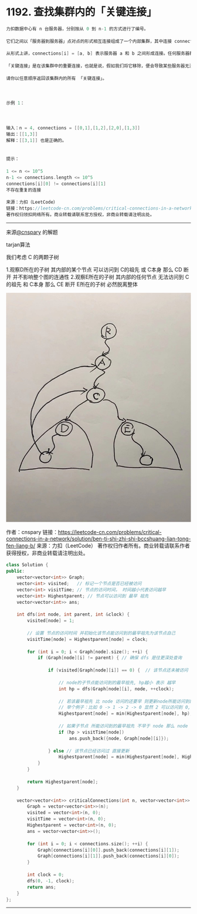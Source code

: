 # 1192. 查找集群内的「关键连接」

```c++
力扣数据中心有 n 台服务器，分别按从 0 到 n-1 的方式进行了编号。

它们之间以「服务器到服务器」点对点的形式相互连接组成了一个内部集群，其中连接 connections 是无向的。

从形式上讲，connections[i] = [a, b] 表示服务器 a 和 b 之间形成连接。任何服务器都可以直接或者间接地通过网络到达任何其他服务器。

「关键连接」是在该集群中的重要连接，也就是说，假如我们将它移除，便会导致某些服务器无法访问其他服务器。

请你以任意顺序返回该集群内的所有 「关键连接」。

 

示例 1：



输入：n = 4, connections = [[0,1],[1,2],[2,0],[1,3]]
输出：[[1,3]]
解释：[[3,1]] 也是正确的。
 

提示：

1 <= n <= 10^5
n-1 <= connections.length <= 10^5
connections[i][0] != connections[i][1]
不存在重复的连接

来源：力扣（LeetCode）
链接：https://leetcode-cn.com/problems/critical-connections-in-a-network
著作权归领扣网络所有。商业转载请联系官方授权，非商业转载请注明出处。
```

---

来源[@cnspary](https://leetcode-cn.com/problems/critical-connections-in-a-network/solution/ben-ti-shi-zhi-shi-bccshuang-lian-tong-fen-liang-b/)  的解题

tarjan算法


我们考虑 C 的两颗子树

1.观察D所在的子树 其内部的某个节点 可以访问到 C的祖先 或 C本身 那么 CD 断开 并不影响整个图的连通性
2.观察E所在的子树 其内部的任何节点 无法访问到 C的祖先 和 C本身 那么 CE 断开 E所在的子树 必然脱离整体


![img](./1.jpg)

作者：cnspary
链接：https://leetcode-cn.com/problems/critical-connections-in-a-network/solution/ben-ti-shi-zhi-shi-bccshuang-lian-tong-fen-liang-b/
来源：力扣（LeetCode）
著作权归作者所有。商业转载请联系作者获得授权，非商业转载请注明出处。

```c++
class Solution {
public:
    vector<vector<int>> Graph;
    vector<int> visited;   // 标记一个节点是否已经被访问
    vector<int> visitTime; // 节点的访问时间， 时间越小代表访问越早
    vector<int> Highestparent; // 节点可以访问到 最早 祖先
    vector<vector<int>> ans;

    int dfs(int node, int parent, int &clock) {
        visited[node] = 1;

        // 设置 节点的访问时间 并初始化该节点能访问到的最早祖先为该节点自己
        visitTime[node] = Highestparent[node] = clock; 

        for (int i = 0; i < Graph[node].size(); ++i) {
            if (Graph[node][i] != parent) { // 确保 dfs 是往更深处查询

                if (visited[Graph[node][i]] == 0) {  // 该节点还未被访问

                    // node的子节点能访问到的最早祖先, hp越小 表示 越早
                    int hp = dfs(Graph[node][i], node, ++clock); 

                    // 若该最早祖先 比 node 访问的还要早 则更新node所能访问到的最早祖先 
                    // 举个例子：比如 0 -> 1 -> 2 -> 0 显然 2 可以访问到 0, 由于 2 又是 1 的子节点 则 1 定能访问到 0
                    Highestparent[node] = min(Highestparent[node], hp); 

                    // 如果子节点 所能访问到的最早祖先 不早于 node 那么 node 与 该子节点的边 必然是关键路径
                    if (hp > visitTime[node]) 
                        ans.push_back({node, Graph[node][i]});

                } else // 该节点已经访问过 直接更新
                    Highestparent[node] = min(Highestparent[node], Highestparent[Graph[node][i]]);
            }
        }

        return Highestparent[node];
    }

    vector<vector<int>> criticalConnections(int n, vector<vector<int>> &connections) {
        Graph = vector<vector<int>>(n);
        visited = vector<int>(n, 0);
        visitTime = vector<int>(n, 0);
        Highestparent = vector<int>(n, 0);
        ans = vector<vector<int>>();

        for (int i = 0; i < connections.size(); ++i) {
            Graph[connections[i][0]].push_back(connections[i][1]);
            Graph[connections[i][1]].push_back(connections[i][0]);
        }

        int clock = 0;
        dfs(0, -1, clock);
        return ans;
    }
};
```

---



